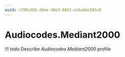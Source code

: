 ```yaml
---
uuid: c780cd65-ddee-48e3-96b2-ecba4be585c0
---
```



# Audiocodes.Mediant2000


<!-- prettier-ignore -->
!!! todo
    Describe *Audiocodes.Mediant2000* profile

